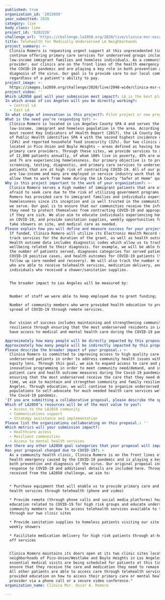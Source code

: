 ```yaml
---
published: true
organization_id: '2015039'
year_submitted: 2020
category: live
body_class: lime
project_id: '0202226'
challenge_url: 'https://challenge.la2050.org/2020/live/clinica-msr-oscar-a-romero/'
title: Telehealth for Medically Underserved LA Neighborhoods
project_summary: >-
  Clinica Romero is requesting urgent support at this unprecedented time to
  continue offering primary care services for underserved groups including
  low-income immigrant families and homeless individuals. As a community health
  provider, our clinics are on the front lines of the health emergency caused by
  the COVID-19 pandemic and are playing a key role in both prevention and
  diagnosis of the virus. Our goal is to provide care to our local community
  regardless of a patient's ability to pay.
project_image: >-
  https://images.la2050.org/challenge/2020/live/2048-wide/clinica-msr-oscar-a-romero.jpg
project_video: ''
Which LA2050 goal will your submission most impact?: LA is the best place to LIVE
In which areas of Los Angeles will you be directly working?:
  - Central LA
  - East LA
In what stage of innovation is this project?: Pilot project or new program (testing or implementing a new idea)
What is the need you’re responding to?: >-
  Clínica Romero is located in Los Angeles County SPA 4 and serves the
  low-income, immigrant and homeless population in the area. According to the
  most recent Key Indicators of Health Report (2017), the LA County Department
  of Public Health identifies SPA 4 with the second highest incidence of poverty
  (24%) and reported household food insecurity (32%). Our two clinics are
  located in Pico Union and Boyle Heights – areas defined as having too few
  primary care providers. Through these sites, we provide services to an average
  of 12,000 patients annually, of whom 100% live in poverty, 45% are uninsured,
  and 7% are experiencing homelessness. Our primary objective is to provide
  screening, testing, diagnostic, and primary care services to underserved
  patients that are at high risk of contracting COVID-19. All of our patients
  are low-income and many are employed in service industry work that does not
  allow them to work from home during the LA County "Safer at Home" quarantine.
Why is this project important to the work of your organization?: >-
  Clinica Romero serves a high number of immigrant patients that are often
  afraid to seek care due to the risk of utilizing government programs. Clinica
  Romero has provided care to immigrant families and individuals experiencing
  homelessness since its inception and is well trusted in the communities that
  we serve. Our goal is to ensure that our communities receive the information
  they need to protect themselves from contracting COVID-19 and appropriate care
  if they are sick. We also aim to educate individuals experiencing homelessness
  on COVID-19, and provide sanitation supplies, weekly opportunities for them to
  take showers on site, and medical care as needed.
Please explain how you will define and measure success for your project.: >+
  If funded, Clinica Romero will utilize its Electronic Health Record system to
  track services for the duration of the grant, as well as health outcomes.
  Health outcome data includes diagnostic codes which allow us to track patient
  wellbeing related to their diagnosis. For example, we will be able to track
  the number of patients served, diagnoses categories for served patients,
  COVID-19 positive cases, and health outcomes for COVID-19 patients (type of
  follow up care needed and recovery). We will also track the number of patients
  who are able to receive telehealth services, medication delivery, and homeless
  individuals who received a shower/sanitation supplies.


  The broader impact to Los Angeles will be measured by: 


  Number of staff we were able to keep employed due to grant funding;

  Number of community members who were provided health education to prevent the
  spread of COVID-19 through remote services.


  Our vision of success includes maintaining and strengthening community
  resilience through ensuring that the most underserved residents in Los Angeles
  have access to medical and mental health care during the COVID-19 pandemic.

Approximately how many people will be directly impacted by this proposal?: '350'
Approximately how many people will be indirectly impacted by this proposal?: '12000'
Please describe the broader impact of your proposal.: >-
  Clinica Romero is committed to improving access to high quality care for
  underserved patients in order to address community health issues with an
  equity lens. Through this goal, we aim to expand access to care and provide
  innovative programming in order to meet community need/demand, and improve
  patient care and health outcome measures during the Covid-19 pandemic. By
  ensuring that the most underserved receive the care that they need during this
  time, we aim to maintain and strengthen community and family resilience in Los
  Angeles. Through education, we will continue to organize underserved
  populations to self-advocate for much needed health care services well beyond
  the Covid-19 pandemic. 
'If you are submitting a collaborative proposal, please describe the specific role of partner organizations in the project.': ''
Which of LA2050’s resources will be of the most value to you?:
  - Access to the LA2050 community
  - Communications support
  - Strategy assistance and implementation
Please list the organizations collaborating on this proposal.: ''
Which metrics will your submission impact?:
  - Healthcare access
  - Resilient communities
  - Access to mental health services
Are there any other LA2050 goal categories that your proposal will impact?: []
Has your proposal changed due to COVID-19?: >
  As a community health clinic, Clinica Romero is on the front lines of the
  health emergency caused by the COVID-19 pandemic and is playing a key role in
  both prevention and diagnosis of the virus. Our original proposal included a
  response to COVID-19 and additional details are included here. Through funding
  received from the LA2050 challenge, we aim to:


  * Purchase equipment that will enable us to provide primary care and mental
  health services through telehealth (phone and video)

  * Provide remote (through phone calls and social media platforms) health
  education related to COVID-19 for high risk groups and educate underserved
  community members on how to access telehealth services available to them
  through our two clinic sites

  * Provide sanitation supplies to homeless patients visiting our site for
  weekly showers

  * Facilitate medication delivery for high risk patients through at-home drop
  off services 


  Clinica Romero maintains its doors open at its two clinic sites located in the
  neighborhoods of Pico-Union/Westlake and Boyle Heights in Los Angeles. Only
  essential medical visits are being scheduled for patients at this time to
  ensure that they receive the care and medication they need to remain healthy.
  All other patients are able to access care through telehealth services and are
  provided education on how to access their primary care or mental health
  provider via a phone call or a secure video conference."
organization_name: Clinica Msr. Oscar A. Romero

---
```

